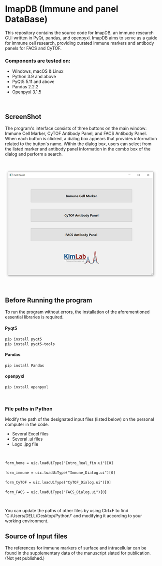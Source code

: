 
# ImapDB (Immune and panel DataBase)
This repository contains the source code for ImapDB, an immune research GUI written in PyQt, pandas, and openpyxl. ImapDB aims to serve as a guide for immune cell research, providing curated immune markers and antibody panels for FACS and CyTOF. 

### Components are tested on:
-	Windows, macOS & Linux
-	Python 3.9 and above
-	PyQt5 5.11 and above
-	Pandas 2.2.2
-	Openpyxl 3.1.5

  
 <br/>
    

## ScreenShot
 The program's interface consists of three buttons on the main window: Immune Cell Marker, CyTOF Antibody Panel, and FACS Antibody Panel. When each button is clicked, a dialog box appears that provides information related to the button's name. Within the dialog box, users can select from the listed marker and antibody panel information in the combo box of the dialog and perform a search. 

 <br/>
 
![image](ImapDB_mainwindow.png)


 <br/>

## Before Running the program

To run the program without errors, the installation of the aforementioned essential libraries is required.


#### Pyqt5
    pip install pyqt5
    pip install pyqt5-tools
    
#### Pandas
    pip install Pandas
    
#### openpyxl
    pip install openpyxl

 <br/>

### File paths in Python
Modify the path of the designated input files (listed below) on the personal computer in the code.
-	Several Excel files
-	Several .ui files
-	Logo .jpg file

<br/>

    form_home = uic.loadUiType("Intro_Real_fin.ui")[0]

    form_immune = uic.loadUiType("Immune_Dialog.ui")[0]

    form_CyTOF = uic.loadUiType("CyTOF_Dialog.ui")[0]
    
    form_FACS = uic.loadUiType("FACS_Dialog.ui")[0]

<br/>

You can update the paths of other files by using Ctrl+F to find 'C:/Users/DELL/Desktop/Python/' and modifying it according to your working environment.


## Source of Input files
The references for immune markers of surface and intracellular can be found in the supplementary data of the manuscript slated for publication. (Not yet published.)